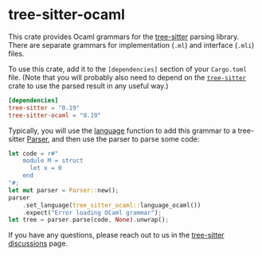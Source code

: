 # tree-sitter-ocaml

This crate provides Ocaml grammars for the [tree-sitter][] parsing library.
There are separate grammars for implementation (`.ml`) and interface (`.mli`)
files.

To use this crate, add it to the `[dependencies]` section of your `Cargo.toml`
file. (Note that you will probably also need to depend on the
[`tree-sitter`][tree-sitter crate] crate to use the parsed result in any useful
way.)

```toml
[dependencies]
tree-sitter = "0.19"
tree-sitter-ocaml = "0.19"
```

Typically, you will use the [language][language func] function to add this
grammar to a tree-sitter [Parser][], and then use the parser to parse some code:

```rust
let code = r#"
    module M = struct
      let x = 0
    end
"#;
let mut parser = Parser::new();
parser
    .set_language(tree_sitter_ocaml::language_ocaml())
    .expect("Error loading OCaml grammar");
let tree = parser.parse(code, None).unwrap();
```

If you have any questions, please reach out to us in the [tree-sitter
discussions] page.

[Language]: https://docs.rs/tree-sitter/*/tree_sitter/struct.Language.html
[language func]: https://docs.rs/tree-sitter-rust/*/tree_sitter_ocaml/fn.language_ocaml.html
[Parser]: https://docs.rs/tree-sitter/*/tree_sitter/struct.Parser.html
[tree-sitter]: https://tree-sitter.github.io/
[tree-sitter crate]: https://crates.io/crates/tree-sitter
[tree-sitter discussions]: https://github.com/tree-sitter/tree-sitter/discussions
